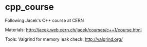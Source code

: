 # cpp_course

Following Jacek's C++ course at CERN

Materials: http://jacek.web.cern.ch/jacek/courses/c++1/course.html

Tools:
 Valgrind for memory leak check: http://valgrind.org/

